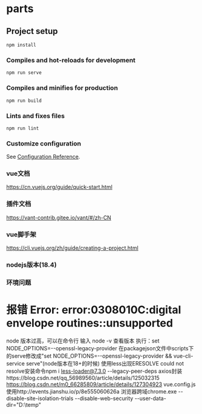 # parts

## Project setup
```
npm install
```

### Compiles and hot-reloads for development
```
npm run serve
```

### Compiles and minifies for production
```
npm run build
```

### Lints and fixes files
```
npm run lint
```

### Customize configuration
See [Configuration Reference](https://cli.vuejs.org/config/).


### vue文档
https://cn.vuejs.org/guide/quick-start.html

### 插件文档
https://vant-contrib.gitee.io/vant/#/zh-CN

### vue脚手架
https://cli.vuejs.org/zh/guide/creating-a-project.html

### nodejs版本(18.4)

### 环境问题
 # 报错 Error: error:0308010C:digital envelope routines::unsupported
node 版本过高，可以在命令行  输入 node -v 查看版本
执行：set NODE_OPTIONS=--openssl-legacy-provider
在packagejson文件中scripts下的serve修改成"set NODE_OPTIONS=--openssl-legacy-provider && vue-cli-service serve"(node版本在18+的时候)
使用less出现ERESOLVE could not resolve安装命令npm i less-loader@7.3.0 --legacy-peer-deps
axios封装https://blog.csdn.net/qq_56989560/article/details/125032315
https://blog.csdn.net/m0_66285809/article/details/127304923
vue.config.js使用http://events.jianshu.io/p/8e555060626a
浏览器跨域chrome.exe --disable-site-isolation-trials --disable-web-security --user-data-dir="D:\temp"